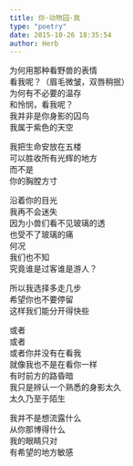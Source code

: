 ```yaml
---  
title: 你·动物园·我  
type: "poetry"  
date: 2015-10-26 18:35:54  
author: Herb  
---  
```

为何用那种看野兽的表情  
看我呢？（眉毛微皱，双唇稍抿）  
为何有不必要的温存  
和怜悯，看我呢？  
我并非是你身影的囚鸟  
我属于紫色的天空  

我把生命安放在五楼  
可以胜收所有光辉的地方  
而不是  
你的胸膛方寸  

沿着你的目光  
我再不会迷失  
因为小兽们看不见玻璃的透  
也受不了玻璃的痛  
何况  
我们也不知  
究竟谁是过客谁是游人？  

所以我选择多走几步  
希望你也不要停留  
这样我们能分开得快些  

或者  
或者  
或者你并没有在看我  
就像我也不是在看你一样  
有时前方的路昏暗  
我只是辨认一个熟悉的身影太久  
太久乃至于陌生  

我并不是想流露什么  
从你那博得什么  
我的眼睛只对  
有希望的地方敏感  
